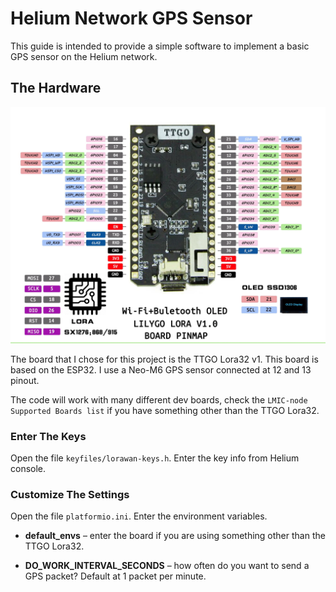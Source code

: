 # Helium Network GPS Sensor

This guide is intended to provide a simple software to implement a basic GPS sensor on the Helium network. 

## The Hardware

<img src="TTGOLora32.png" width="800">

The board that I chose for this project is the TTGO Lora32 v1. This board is based on the ESP32. I use a Neo-M6 GPS sensor connected at 12 and 13 pinout.

The code will work with many different dev boards, check the `LMIC-node Supported Boards list` if you have something other than the TTGO Lora32.

### Enter The Keys

Open the file `keyfiles/lorawan-keys.h`. Enter the key info from Helium console.

### Customize The Settings

Open the file `platformio.ini`. Enter the environment variables.

*	**default_envs** – enter the board if you are using something other than the TTGO Lora32.

*	**DO_WORK_INTERVAL_SECONDS** – how often do you want to send a GPS packet? Default at 1 packet per minute.
